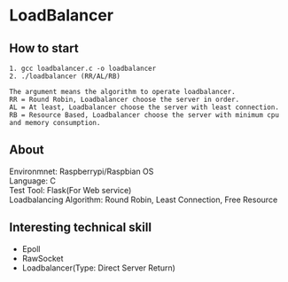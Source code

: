 # LoadBalancer

## How to start
```
1. gcc loadbalancer.c -o loadbalancer
2. ./loadbalancer (RR/AL/RB)

The argument means the algorithm to operate loadbalancer.
RR = Round Robin, Loadbalancer choose the server in order. 
AL = At least, Loadbalancer choose the server with least connection.
RB = Resource Based, Loadbalancer choose the server with minimum cpu and memory consumption.
```
## About
Environmnet: Raspberrypi/Raspbian OS   
Language: C   
Test Tool: Flask(For Web service)   
Loadbalancing Algorithm: Round Robin, Least Connection, Free Resource
## Interesting technical skill
- Epoll
- RawSocket
- Loadbalancer(Type: Direct Server Return)
